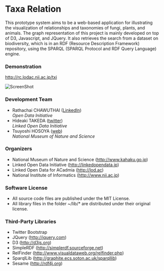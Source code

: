 # Taxa Relation #

This prototype system aims to be a web-based application for illustrating the visualization of relationships and taxonomies of fungi, plants, and animals. The graph representation of this project is mainly developed on top of D3, Javascript, and JQuery. It also retrieves the search from a dataset on biodiversity, which is in an RDF (Resource Description Framework) repository, using the SPARQL (SPARQL Protocol and RDF Query Language) engine.

### Demonstration ###
http://rc.lodac.nii.ac.jp/txi

![ScreenShot](http://rc.lodac.nii.ac.jp/txi/images/screenshot.png)

### Development Team ###
* Rathachai CHAWUTHAI ([LinkedIn](https://www.linkedin.com/in/rathachai))  
  *Open Data Initiative*
* Hideaki TAKEDA ([twitter](https://twitter.com/takechan2000))  
  *Linked Open Data Initiative*
* Tsuyoshi HOSOYA ([web](http://www.kahaku.go.jp/english/research/researcher/researcher.php?d=hosoya))  
  *National Museum of Nature and Science*

### Organizers ###
* National Museum of Nature and Science (http://www.kahaku.go.jp)
* Linked Open Data Initiative (http://linkedopendata.jp)
* Linked Open Data for ACadmia (http://lod.ac)
* National Institute of Informatics (http://www.nii.ac.jp)

### Software License ###
* All source code files are published under the MIT License.
* All library files in the folder ~/lib/* are distributed under their original license.

### Third-Party Libraries ###
* Twitter Bootstrap
* JQuery (http://jquery.com)
* D3 (http://d3js.org)
* SimpleRDF (http://simplerdf.sourceforge.net)
* RelFinder (http://www.visualdataweb.org/relfinder.php)
* SparqlLib (http://graphite.ecs.soton.ac.uk/sparqllib)
* Sesame (http://rdf4j.org)